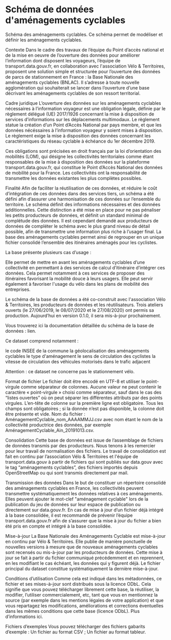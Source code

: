 # Schéma de données d'aménagements cyclables 

Schéma des aménagements cyclables.
Ce schéma permet de modéliser et définir les aménagements cyclables.  

Contexte
Dans le cadre des travaux de l’équipe du Point d’accès national et de la mise en oeuvre de l’ouverture des données pour améliorer l’information dont disposent les voyageurs, l’équipe de transport.data.gouv.fr, en collaboration avec l'association Vélo & Territoires, proposent une solution simple et structurée pour l’ouverture des données de parcs de stationnement en France : la Base Nationale des aménagements cyclables (BNLAC). Il s’adresse à toute nouvelle agglomération qui souhaiterait se lancer dans l’ouverture d’une base décrivant les aménagements cyclables de son ressort territorial.

Cadre juridique
L’ouverture des données sur les aménagements cyclables nécessaires à l’information voyageur est une obligation légale, définie par le règlement délégué (UE) 2017/1926 concernant la mise à disposition de services d’informations sur les déplacements multimodaux. Le règlement statue la création d’un Point d’Accès National par pays membre, et que les données nécéssaires à l’information voyageur y soient mises à disposition. Le règlement exige la mise à disposition des données concernant les caractéristiques du réseau cyclable à échéance du 1er décembre 2019.

Ces obligations sont précisées en droit français par la loi d’orientation des mobilités (LOM), qui désigne les collectivités territoriales comme étant responsables de la mise à disposition des données sur la plateforme transport.data.gouv.fr, qui constitue le Point d’Accès National des données de mobilité pour la France.
Les collectivités ont la responsabilité de transmettre les données existantes les plus complètes possibles.

Finalité
Afin de faciliter la réutilisation de ces données, et réduire le coût d’intégration de ces données dans des services tiers, un schéma a été défini afin d’assurer une harmonisation de ces données sur l’ensemble du territoire. Le schéma définit des informations nécessaires et des données additionnelles. Cette distinction a été mise en place pour ne pas pénaliser les petits producteurs de données, et définit un standard minimal de complétude des données. Il est cependant demandé aux producteurs de données de compléter le schéma avec le plus grand niveau de détail possible, afin de transmettre une information plus riche à l’usager final.
La base des aménagements cyclables permet ainsi de regrouper en un unique fichier consolidé l’ensemble des itinéraires aménagés pour les cyclistes. 

La base présente plusieurs cas d’usage :

Elle permet de mettre en avant les aménagements cyclables d’une collectivité en permettant à des services de calcul d’itinéraire d’intégrer ces données. Cela permet notamment à ces services de proposer des itinéraires favorisant la mobilité douce à leurs usagers.
Elle peut servir également à favoriser l'usage du vélo dans les plans de mobilité des entreprises.

Le schéma de la base de données a été co-construit avec l'association Vélo & Territoires, les producteurs de données et les réutilisateurs. Trois ateliers ouverts (le 27/06/2019, le 08/07/2020 et le 27/08/2020) ont permis sa production. Aujourd’hui en version 0.1.0, il sera mis-à-jour prochainement.

Vous trouverez ici la documentation détaillée du schéma de la base de données : lien.

Ce dataset comprend notamment :

le code INSEE de la commune 
la géolocalisation des aménagements cyclables
le type d'aménagement 
le sens de circulation des cyclistes
la vitesse de circulation des véhicules motorisés dans le trafic adjacent 

Attention : ce dataset ne concerne pas le stationnement vélo. 

Format de fichier
Le fichier doit être encodé en UTF-8 et utiliser le point-virgule comme séparateur de colonnes. Aucune valeur ne peut contenir le caractère « point-virgule » choisi comme séparateur, sauf dans le cas des “listes ouvertes” où on peut séparer les différentes attributs par des points virgules. L’en-tête de colonne sur la première ligne est obligatoire. Tous les champs sont obligatoires ; si la donnée n’est pas disponible, la colonne doit être présente et vide.
Nom du fichier : AménagementCyclable_nom_AAAAMMJJ.csv avec nom étant le nom de la collectivité productrice des données, par exemple AménagementCyclable_Ain_20191013.csv.

Consolidation
Cette base de données est issue de l’assemblage de fichiers de données transmis par des producteurs. Nous tenons à les remercier pour leur travail de normalisation des fichiers. Le travail de consolidation est fait en continu par l’association Vélo & Territoires et l'équipe de transport.data.gouv à partir de fichiers qui sont publiés sur data.gouv avec le tag “aménagements cyclables”, des fichiers importés depuis OpenStreetMap ou qui sont transmis directement par mail.

Transmission des données
Dans le but de constituer un répertoire consolidé des aménagements cyclables en France, les collectivités peuvent transmettre systématiquement les données relatives à ces aménagements. 
Elles peuvent ajouter le mot-clef "aménagement cyclable" lors de la publication du jeu de données sur leur espace de publication ou directement sur data.gouv.fr.
En cas de mise à jour d’un fichier déjà intégré à la base consolidée, il est recommandé de prévenir l’équipe transport.data.gouv.fr afin de s’assurer que la mise à jour du fichier a bien été pris en compte et intégré à la base consolidée.

Mise-à-jour
La Base Nationale des Aménagements Cyclable est mise-à-jour en continu par Vélo & Territoires. Elle publie de manière ponctuelle de nouvelles versions à mesure que de nouveaux aménagements cyclables sont recensés ou mis-à-jour par les producteurs de données. Cette mise à jour se fait à partir du fichier communiqué précédemment et en reprennent, en les modifiant le cas échéant, les données qui y figurent déjà. Le fichier principal du dataset constitue systématiquement la dernière mise-à-jour.


Conditions d’utilisation
Comme cela est indiqué dans les métadonnées, ce fichier et ses mises-à-jour sont distribués sous la licence ODbL. Cela signifie que vous pouvez télécharger librement cette base, la réutiliser, la modifier, l’utiliser commercialement, etc, tant que vous en mentionnez la source (par exemple dans les mentions légales de votre application) et que vous repartagez les modifications, améliorations et corrections éventuelles dans les mêmes conditions que cette base (licence ODbL). Plus d’informations ici.


Fichiers d’exemples
Vous pouvez télécharger des fichiers gabarits d’exemple :
Un fichier au format CSV ;
Un fichier au format tableur.



